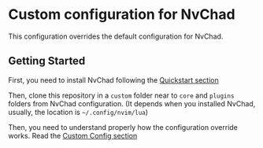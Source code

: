 # Custom configuration for NvChad

This configuration overrides the default configuration for NvChad.

## Getting Started

First, you need to install NvChad following the [Quickstart section](https://nvchad.com/docs/quickstart/install)

Then, clone this repository in a `custom` folder near to `core` and `plugins` folders from NvChad configuration. (It depends when you installed NvChad, usually, the location is `~/.config/nvim/lua`)

Then, you need to understand properly how the configuration override works. Read the [Custom Config section](https://nvchad.com/docs/config/walkthrough)


